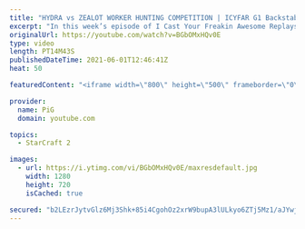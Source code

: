 ```yaml
---
title: "HYDRA vs ZEALOT WORKER HUNTING COMPETITION | ICYFAR G1 Backstab Butcher - StarCraft 2"
excerpt: "In this week’s episode of I Cast Your Freakin Awesome Replays (ICYFAR) players sent in their StarCraft 2 replays where they backstad and harass their opponent as much as possible (Backstab Butcher)! Here’s a fun game of protoss versus zerg completing the challenge in humorous fashion.   NEW ICYFAR CHALLENGE:"
originalUrl: https://youtube.com/watch?v=BGbOMxHQv0E
type: video
length: PT14M43S
publishedDateTime: 2021-06-01T12:46:41Z
heat: 50

featuredContent: "<iframe width=\"800\" height=\"500\" frameborder=\"0\" src=\"https://www.youtube.com/embed/BGbOMxHQv0E\" allow=\"accelerometer; autoplay; encrypted-media; gyroscope; picture-in-picture\" allowfullscreen></iframe>"

provider:
  name: PiG
  domain: youtube.com

topics:
  - StarCraft 2

images:
  - url: https://i.ytimg.com/vi/BGbOMxHQv0E/maxresdefault.jpg
    width: 1280
    height: 720
    isCached: true

secured: "b2LEzrJytvGlz6Mj3Shk+85i4CgohOz2xrW9bupA3lULkyo6ZTj5Mz1/aJYwjx73Lo2YwmzMp39RCZHdApfgy1t9OlK8Dsr+xVhY5+jZVygYkwBrj2jNGJm3/xctQCikwD8aSMDvM1pBiosY7M7XLswD3ax3iBUa464ogK4oBm9X1ZtKx1TlmQc01x0PiqyltaeXmrzVK+OqzuQ9OqmF43EnLixCu+nT/a8IBSdL3Jllbs4Jb94PRqOiNFFekcNqalquFBdDwEVJW0/HR9RVHMrvYIWDma3T7mlIK7Ron9LePpq9lNreg9X5a4pRwcPFjwH8X+uK4iDCqYOrx0Qhv7NeRrF9E20BTNaPtJ8iqch0y1b3ZUrIbqgpaSRyRVChtx+pkJ/iGZclJ+mjCikLQUiWLMklnLLc5TvwhgOimGg=;N2MP4ZfojEmwf9dQu/uiow=="
---
```


